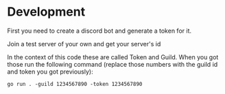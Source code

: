 # Development
First you need to create a discord bot and generate a token for it.

Join a test server of your own and get your server's id

In the context of this code these are called Token and Guild. When you got those run the following command (replace those numbers with the guild id and token you got previously):

``` shell
go run . -guild 1234567890 -token 1234567890
```
